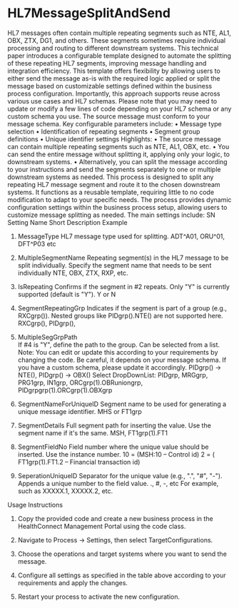 # HL7MessageSplitAndSend
HL7 messages often contain multiple repeating segments such as NTE, AL1, OBX, ZTX, DG1, and others. These segments sometimes require individual processing and routing to different downstream systems. This technical paper introduces a configurable template designed to automate the splitting of these repeating HL7 segments, improving message handling and integration efficiency.
This template offers flexibility by allowing users to either send the message as-is with the required logic applied or split the message based on customizable settings defined within the business process configuration. Importantly, this approach supports reuse across various use cases and HL7 schemas.
Please note that you may need to update or modify a few lines of code depending on your HL7 schema or any custom schema you use. The source message must conform to your message schema.
Key configurable parameters include:
•	Message type selection
•	Identification of repeating segments
•	Segment group definitions
•	Unique identifier settings
Highlights:
•	The source message can contain multiple repeating segments such as NTE, AL1, OBX, etc.
•	You can send the entire message without splitting it, applying only your logic, to downstream systems.
•	Alternatively, you can split the message according to your instructions and send the segments separately to one or multiple downstream systems as needed.
This process is designed to split any repeating HL7 message segment and route it to the chosen downstream systems.  It functions as a reusable template, requiring little to no code modification to adapt to your specific needs.
The process provides dynamic configuration settings within the business process setup, allowing users to customize message splitting as needed. The main settings include:
SN	Setting Name	Short Description	Example
1.	MessageType  	HL7 message type used for splitting.	ADT^A01, ORU^01, DFT^P03 etc
2.	MultipleSegmentName	Repeating segment(s) in the HL7 message to be split individually. Specify the segment name that needs to be sent individually 	NTE, OBX, ZTX, RXP, etc.
3.	IsRepeating	Confirms if the segment in #2 repeats. Only "Y" is currently supported (default is "Y").	Y or N
4.	SegmentRepeatingGrp	Indicates if the segment is part of a group (e.g., RXCgrp()). Nested groups like PIDgrp().NTE() are not supported here.	RXCgrp(), PIDgrp(),

5.	MultipleSegGrpPath	
If #4 is "Y", define the path to the group. Can be selected from a list.
Note: You can edit or update this according to your requirements by changing the code.
Be careful, it depends on your message schema. If you have a custom schema, please update it accordingly.	PIDgrp() → NTE(), PIDgrp() → OBX() 
Select DropDownList: PIDgrp, MRGgrp, PRG1grp, IN1grp, ORCgrp(1).OBRuniongrp, PIDgrpgrp(1).ORCgrp(1).OBXgrp
6.	SegmentNameForUniqueID	Segment name to be used for generating a unique message identifier.	MHS or FT1grp
7.	SegmentDetails	Full segment path for inserting the value. Use the segment name if it's the same.	MSH, 
FT1grp(1).FT1
8.	SegmentFieldNo	Field number where the unique value should be inserted. Use the instance number.
	10 = (MSH:10 – Control id)
 2 = ( FT1grp(1).FT1.2 – Financial transaction id)
  
9.	SeperationUniqueID 	Separator for the unique value (e.g., ".", "#", "-"). Appends a unique number to the field value.	., #, -, etc
For example, such as XXXXX.1, XXXXX.2, etc.

Usage Instructions

1.	Copy the provided code and create a new business process in the HealthConnect Management Portal using the code class.
2.	Navigate to Process → Settings, then select TargetConfigurations.
 
3.	Choose the operations and target systems where you want to send the message.
4.	Configure all settings as specified in the table above according to your requirements and apply the changes.
5.	Restart your process to activate the new configuration.

